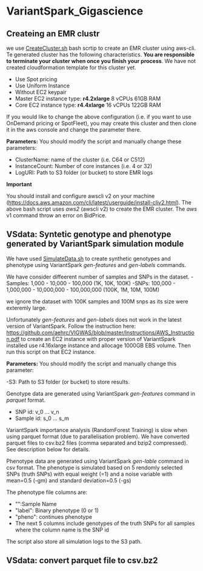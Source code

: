 # VariantSpark_Gigascience

## Createing an EMR clustr

we use [CreateCluster.sh](scripts/CreateCluster.sh) bash scrtip to create an EMR cluster using aws-cli. Te generated cluster has the following characteristics. **You are responsible to terminate your cluster when once you finish your process**. We have not created cloudformation template for this cluster yet.

- Use Spot pricing
- Use Uniform Instance
- Without EC2 keypair
- Master EC2 instance type: **r4.2xlarge** 8 vCPUs 61GB RAM
- Core EC2 instance type: **r4.4xlarge** 16 vCPUs 122GB RAM

If you would like to change the above configuration (i.e. if you want to use OnDemand pricing or SpotFleet), you may create this cluster and then clone it in the aws console and change the parameter there.

**Parameters:** You should modify the script and manually change these parameters:

- ClusterName: name of the cluster (i.e. C64 or C512)
- InstanceCount: Number of core instances (i.e. 4 or 32)
- LogURI: Path to S3 folder (or bucket) to store EMR logs

**Important**

You should install and configure awscli v2 on your machine (https://docs.aws.amazon.com/cli/latest/userguide/install-cliv2.html). The above bash script uses _aws2_ (awscli v2) to create the EMR cluster. The _aws_ v1 command throw an error on BidPrice.

## VSdata: Syntetic genotype and phenotype generated by VariantSpark simulation module

We have used [SimulateData.sh](scripts/VSdata/SimulateData.sh) to create synthetic genotypes and phenotype using VariantSpark _gen-features_ and _gen-labels_ commands.

We have consider diffeerent number of samples and SNPs in the dataset.
-Samples: 1,000 - 10,000 - 100,000 (1K, 10K, 100K)
-SNPs: 100,000 - 1,000,000 - 10,000,000 - 100,000,000 (100K, 1M, 10M, 100M)

we ignore the dataset with 100K samples and 100M snps as its size were exteremly large.

Unfortunately _gen-features_ and _gen-labels_ does not work in the latest version of VariantSpark. Follow the instruction here: https://github.com/aehrc/VIGWAS/blob/master/Instructions/AWS_Instruction.pdf to create an EC2 instance with proper version of VariantSpark installed use r4.16xlarge instance and allocage 1000GB EBS volume. Then run this script on that EC2 instance.

**Parameters:** You should modify the script and manually change this parameter:

-S3: Path to S3 folder (or bucket) to store results.

Genotype data are generated using VariantSpark _gen-features_ command in _parquet_ format.

- SNP id: v_0 ... v_n
- Sample id: s_0 ... s_m

VariantSpark importance analysis (RandomForest Training) is slow when using parquet format (due to parallelisation problem). We have converted parquet files to csv.bz2 files (comma separated and bzip2 compressed). See description below for details.

Phenotype data are generated using VariantSpark _gen-lable_ command in csv format. The phenotype is simulated based on 5 rendomly selected SNPs (truth SNPs) with equal weight (=1) and a noise variable with mean=0.5 (-gm) and standard deviation=0.5 (-gs)

The phenotype file columns are:

- "":Sample Name
- "label": Binary phenotype (0 or 1)
- "pheno": continues phenotype
- The next 5 columns include genotypes of the truth SNPs for all samples where the column name is the SNP id

The script also store all simulation logs to the S3 path.

## VSdata: convert parquet file to csv.bz2
